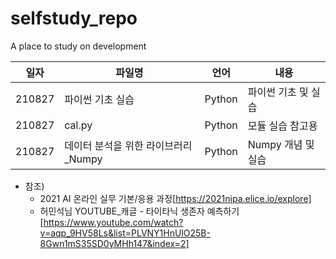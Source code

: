 # selfstudy_repo
 A place to study on development

|일자|파일명|언어|내용| 
|-----|-----|-----|---------------------------|
|210827|파이썬 기초 실습|Python|파이썬 기초 및 실습|
|210827|cal.py|Python|모듈 실습 참고용|
|210827|데이터 분석을 위한 라이브러리_Numpy|Python|Numpy 개념 및 실습|

* 참조) <br>
  - 2021 AI 온라인 실무 기본/응용 과정[https://2021nipa.elice.io/explore]<br>
  - 허민석님 YOUTUBE_캐글 - 타이타닉 생존자 예측하기 [https://www.youtube.com/watch?v=aqp_9HV58Ls&list=PLVNY1HnUlO25B-8Gwn1mS35SD0yMHh147&index=2]
